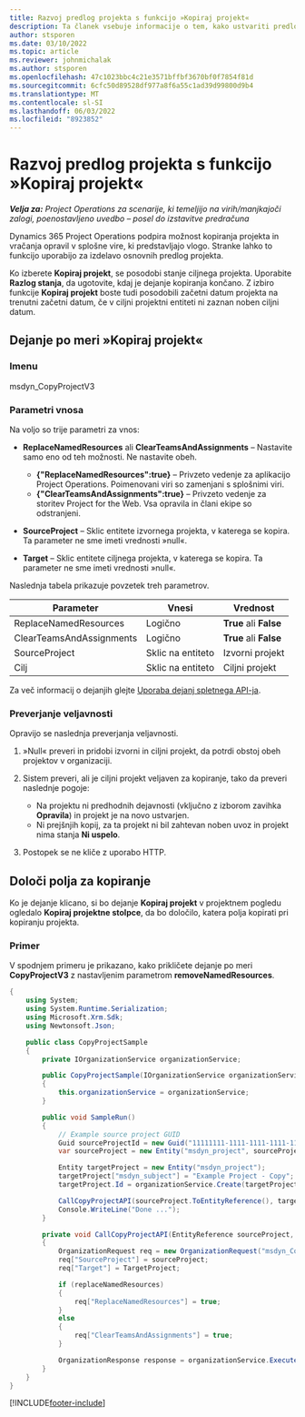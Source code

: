 ```yaml
---
title: Razvoj predlog projekta s funkcijo »Kopiraj projekt«
description: Ta članek vsebuje informacije o tem, kako ustvariti predloge projektov z uporabo dejanja po meri »Kopiraj projekt«.
author: stsporen
ms.date: 03/10/2022
ms.topic: article
ms.reviewer: johnmichalak
ms.author: stsporen
ms.openlocfilehash: 47c1023bbc4c21e3571bffbf3670bf0f7854f81d
ms.sourcegitcommit: 6cfc50d89528df977a8f6a55c1ad39d99800d9b4
ms.translationtype: MT
ms.contentlocale: sl-SI
ms.lasthandoff: 06/03/2022
ms.locfileid: "8923852"
---
```

# <a name="develop-project-templates-with-copy-project"></a>Razvoj predlog projekta s funkcijo »Kopiraj projekt«

_**Velja za:** Project Operations za scenarije, ki temeljijo na virih/manjkajoči zalogi, poenostavljeno uvedbo – posel do izstavitve predračuna_

Dynamics 365 Project Operations podpira možnost kopiranja projekta in vračanja opravil v splošne vire, ki predstavljajo vlogo. Stranke lahko to funkcijo uporabijo za izdelavo osnovnih predlog projekta.

Ko izberete **Kopiraj projekt**, se posodobi stanje ciljnega projekta. Uporabite **Razlog stanja**, da ugotovite, kdaj je dejanje kopiranja končano. Z izbiro funkcije **Kopiraj projekt** boste tudi posodobili začetni datum projekta na trenutni začetni datum, če v ciljni projektni entiteti ni zaznan noben ciljni datum.

## <a name="copy-project-custom-action"></a>Dejanje po meri »Kopiraj projekt«

### <a name="name"></a>Imenu 

msdyn\_CopyProjectV3

### <a name="input-parameters"></a>Parametri vnosa

Na voljo so trije parametri za vnos:

- **ReplaceNamedResources** ali **ClearTeamsAndAssignments** – Nastavite samo eno od teh možnosti. Ne nastavite obeh.

    - **\{"ReplaceNamedResources":true\}** – Privzeto vedenje za aplikacijo Project Operations. Poimenovani viri so zamenjani s splošnimi viri.
    - **\{"ClearTeamsAndAssignments":true\}** – Privzeto vedenje za storitev Project for the Web. Vsa opravila in člani ekipe so odstranjeni.

- **SourceProject** – Sklic entitete izvornega projekta, v katerega se kopira. Ta parameter ne sme imeti vrednosti »null«.
- **Target** – Sklic entitete ciljnega projekta, v katerega se kopira. Ta parameter ne sme imeti vrednosti »null«.

Naslednja tabela prikazuje povzetek treh parametrov.

| Parameter                | Vnesi             | Vrednost                 |
|--------------------------|------------------|-----------------------|
| ReplaceNamedResources    | Logično          | **True** ali **False** |
| ClearTeamsAndAssignments | Logično          | **True** ali **False** |
| SourceProject            | Sklic na entiteto | Izvorni projekt    |
| Cilj                   | Sklic na entiteto | Ciljni projekt    |

Za več informacij o dejanjih glejte [Uporaba dejanj spletnega API-ja](/powerapps/developer/common-data-service/webapi/use-web-api-actions).

### <a name="validations"></a>Preverjanje veljavnosti

Opravijo se naslednja preverjanja veljavnosti.

1. »Null« preveri in pridobi izvorni in ciljni projekt, da potrdi obstoj obeh projektov v organizaciji.
2. Sistem preveri, ali je ciljni projekt veljaven za kopiranje, tako da preveri naslednje pogoje:

    - Na projektu ni predhodnih dejavnosti (vključno z izborom zavihka **Opravila**) in projekt je na novo ustvarjen.
    - Ni prejšnjih kopij, za ta projekt ni bil zahtevan noben uvoz in projekt nima stanja **Ni uspelo**.

3. Postopek se ne kliče z uporabo HTTP.

## <a name="specify-fields-to-copy"></a>Določi polja za kopiranje

Ko je dejanje klicano, si bo dejanje **Kopiraj projekt** v projektnem pogledu ogledalo **Kopiraj projektne stolpce**, da bo določilo, katera polja kopirati pri kopiranju projekta.

### <a name="example"></a>Primer

V spodnjem primeru je prikazano, kako prikličete dejanje po meri **CopyProjectV3** z nastavljenim parametrom **removeNamedResources**.

```C#
{
    using System;
    using System.Runtime.Serialization;
    using Microsoft.Xrm.Sdk;
    using Newtonsoft.Json;

    public class CopyProjectSample
    {
        private IOrganizationService organizationService;

        public CopyProjectSample(IOrganizationService organizationService)
        {
            this.organizationService = organizationService;
        }

        public void SampleRun()
        {
            // Example source project GUID
            Guid sourceProjectId = new Guid("11111111-1111-1111-1111-111111111111");
            var sourceProject = new Entity("msdyn_project", sourceProjectId);

            Entity targetProject = new Entity("msdyn_project");
            targetProject["msdyn_subject"] = "Example Project - Copy";
            targetProject.Id = organizationService.Create(targetProject);

            CallCopyProjectAPI(sourceProject.ToEntityReference(), targetProject.ToEntityReference(), copyOption, true, false);
            Console.WriteLine("Done ...");
        }

        private void CallCopyProjectAPI(EntityReference sourceProject, EntityReference TargetProject, bool replaceNamedResources = true, bool clearTeamsAndAssignments = false)
        {
            OrganizationRequest req = new OrganizationRequest("msdyn_CopyProjectV3");
            req["SourceProject"] = sourceProject;
            req["Target"] = TargetProject;

            if (replaceNamedResources)
            {
                req["ReplaceNamedResources"] = true;
            }
            else
            {
                req["ClearTeamsAndAssignments"] = true;
            }

            OrganizationResponse response = organizationService.Execute(req);
        }
    }
}
```

[!INCLUDE[footer-include](../includes/footer-banner.md)]
